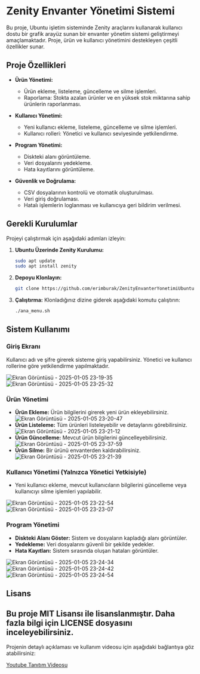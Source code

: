 # Zenity Envanter Yönetimi Sistemi

Bu proje, Ubuntu işletim sisteminde Zenity araçlarını kullanarak kullanıcı dostu bir grafik arayüz sunan bir envanter yönetim sistemi geliştirmeyi amaçlamaktadır. Proje, ürün ve kullanıcı yönetimini destekleyen çeşitli özellikler sunar.

## Proje Özellikleri

- **Ürün Yönetimi:**
  - Ürün ekleme, listeleme, güncelleme ve silme işlemleri.
  - Raporlama: Stokta azalan ürünler ve en yüksek stok miktarına sahip ürünlerin raporlanması.

- **Kullanıcı Yönetimi:**
  - Yeni kullanıcı ekleme, listeleme, güncelleme ve silme işlemleri.
  - Kullanıcı rolleri: Yönetici ve kullanıcı seviyesinde yetkilendirme.

- **Program Yönetimi:**
  - Diskteki alanı görüntüleme.
  - Veri dosyalarını yedekleme.
  - Hata kayıtlarını görüntüleme.

- **Güvenlik ve Doğrulama:**
  - CSV dosyalarının kontrolü ve otomatik oluşturulması.
  - Veri giriş doğrulaması.
  - Hatalı işlemlerin loglanması ve kullanıcıya geri bildirim verilmesi.

## Gerekli Kurulumlar

Projeyi çalıştırmak için aşağıdaki adımları izleyin:

1. **Ubuntu Üzerinde Zenity Kurulumu:**
   ```bash
   sudo apt update
   sudo apt install zenity
   ```

2. **Depoyu Klonlayın:**
   ```bash
   git clone https://github.com/erimburak/ZenityEnvanterYonetimiUbuntu.git
   ```

3. **Çalıştırma:**
   Klonladığınız dizine giderek aşağıdaki komutu çalıştırın:
   ```bash
   ./ana_menu.sh
   ```

## Sistem Kullanımı

### Giriş Ekranı

Kullanıcı adı ve şifre girerek sisteme giriş yapabilirsiniz. Yönetici ve kullanıcı rollerine göre yetkilendirme yapılmaktadır.

![Ekran Görüntüsü - 2025-01-05 23-19-35](https://github.com/user-attachments/assets/1da134cc-a2b7-4213-9541-29dfebb81b3f)
![Ekran Görüntüsü - 2025-01-05 23-25-32](https://github.com/user-attachments/assets/52570ef1-c0b5-4efe-9af8-b0210360f9aa)


### Ürün Yönetimi

- **Ürün Ekleme:** Ürün bilgilerini girerek yeni ürün ekleyebilirsiniz.
  ![Ekran Görüntüsü - 2025-01-05 23-20-47](https://github.com/user-attachments/assets/d07229a7-cb05-489b-88a0-2435c265fd20)
- **Ürün Listeleme:** Tüm ürünleri listeleyebilir ve detaylarını görebilirsiniz.
  ![Ekran Görüntüsü - 2025-01-05 23-21-12](https://github.com/user-attachments/assets/e761fe75-8df7-4ee2-a9bc-88695747bfa9)
- **Ürün Güncelleme:** Mevcut ürün bilgilerini güncelleyebilirsiniz.
  ![Ekran Görüntüsü - 2025-01-05 23-37-59](https://github.com/user-attachments/assets/5b88bff6-275d-4559-8774-ca04016ae90a)
- **Ürün Silme:** Bir ürünü envanterden kaldırabilirsiniz.
  ![Ekran Görüntüsü - 2025-01-05 23-21-39](https://github.com/user-attachments/assets/4d43ac43-1905-4865-8585-1a889c492f7b)


### Kullanıcı Yönetimi (Yalnızca Yönetici Yetkisiyle)

- Yeni kullanıcı ekleme, mevcut kullanıcıların bilgilerini güncelleme veya kullanıcıyı silme işlemleri yapılabilir.

![Ekran Görüntüsü - 2025-01-05 23-22-54](https://github.com/user-attachments/assets/a6c0a1e2-9837-4e4f-a306-fbf03e033aa6)
![Ekran Görüntüsü - 2025-01-05 23-23-07](https://github.com/user-attachments/assets/bd5fda76-79f2-4a2a-ab91-5fd1f19c16c1)


### Program Yönetimi

- **Diskteki Alanı Göster:** Sistem ve dosyaların kapladığı alanı görüntüler.
- **Yedekleme:** Veri dosyalarını güvenli bir şekilde yedekler.
- **Hata Kayıtları:** Sistem sırasında oluşan hataları görüntüler.

![Ekran Görüntüsü - 2025-01-05 23-24-34](https://github.com/user-attachments/assets/9906a578-5650-459e-b0d7-b30f39aaaaae)
![Ekran Görüntüsü - 2025-01-05 23-24-42](https://github.com/user-attachments/assets/aacd86be-6540-4a3f-863c-43a7b090392d)
![Ekran Görüntüsü - 2025-01-05 23-24-54](https://github.com/user-attachments/assets/3328201d-9e0a-4b00-b8aa-94d0c19a3e99)


## Lisans

Bu proje MIT Lisansı ile lisanslanmıştır. Daha fazla bilgi için LICENSE dosyasını inceleyebilirsiniz.
---

Projenin detaylı açıklaması ve kullanım videosu için aşağıdaki bağlantıya göz atabilirsiniz:

[Youtube Tanıtım Videosu](#)
